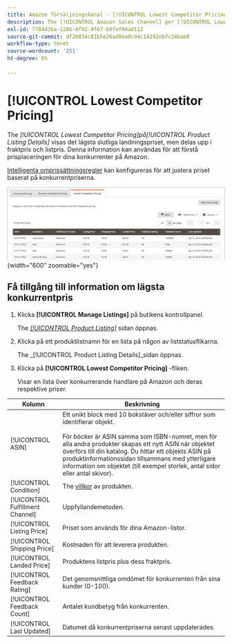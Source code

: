 ```yaml
---
title: Amazon försäljningskanal - [!UICONTROL Lowest Competitor Pricing]
description: The [!UICONTROL Amazon Sales Channel] ger [!UICONTROL Lowest Competitor Pricing] som hjälper dig att förstå prisplaceringen för dina konkurrenter på Amazon.
exl-id: 7784d36a-1286-4f92-9f67-b0fef04ad112
source-git-commit: df26834c81b5e26ad0ea8c94c14292eb7c24bae8
workflow-type: tm+mt
source-wordcount: '251'
ht-degree: 0%

---
```


# [!UICONTROL Lowest Competitor Pricing]

The _[!UICONTROL Lowest Competitor Pricing]_på_[!UICONTROL Product Listing Details]_ visas det lägsta slutliga landningspriset, men delas upp i fraktpris och listpris. Denna information kan användas för att förstå prisplaceringen för dina konkurrenter på Amazon.

[Intelligenta omprissättningsregler](./intelligent-repricing-rules.md) kan konfigureras för att justera priset baserat på konkurrentpriserna.

![Lägsta konkurrentpris](assets/amazon-listing-details-lowest-comp.png){width="600" zoomable="yes"}

## Få tillgång till information om lägsta konkurrentpris

1. Klicka **[!UICONTROL Manage Listings]** på butikens kontrollpanel.

   The [_[!UICONTROL Product Listing]_](./managing-product-listings.md) sidan öppnas.

1. Klicka på ett produktlistnamn för en lista på någon av liststatusflikarna.

   The _[!UICONTROL Product Listing Details]_sidan öppnas.

1. Klicka på **[!UICONTROL Lowest Competitor Pricing]** -fliken.

   Visar en lista över konkurrerande handlare på Amazon och deras respektive priser.

| Kolumn | Beskrivning |
|---|---|
| [!UICONTROL ASIN] | Ett unikt block med 10 bokstäver och/eller siffror som identifierar objekt.<br><br>För böcker är ASIN samma som ISBN-numret, men för alla andra produkter skapas ett nytt ASIN när objektet överförs till din katalog. Du hittar ett objekts ASIN på produktinformationssidan tillsammans med ytterligare information om objektet (till exempel storlek, antal sidor eller antal skivor). |
| [!UICONTROL Condition] | The [villkor](./product-listing-condition.md) av produkten. |
| [!UICONTROL Fulfillment Channel] | Uppfyllandemetoden. |
| [!UICONTROL Listing Price] | Priset som används för dina Amazon-listor. |
| [!UICONTROL Shipping Price] | Kostnaden för att leverera produkten. |
| [!UICONTROL Landed Price] | Produktens listpris plus dess fraktpris. |
| [!UICONTROL Feedback Rating] | Det genomsnittliga omdömet för konkurrenten från sina kunder (0-100). |
| [!UICONTROL Feedback Count] | Antalet kundbetyg från konkurrenten. |
| [!UICONTROL Last Updated] | Datumet då konkurrentpriserna senast uppdaterades. |
